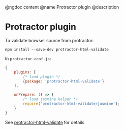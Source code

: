 @ngdoc content
@name Protractor plugin
@description

# Protractor plugin

To validate browser source from protractor:

    npm install --save-dev protractor-html-validate

In `protractor.conf.js`:

```js
{
    plugins: [
        /* load plugin */
        {package: 'protractor-html-validate'}
    ],

    onPrepare: () => {
        /* load jasmine helper */
        require('protractor-html-validate/jasmine');
    }
}
```

See [protractor-html-validate][npm] for details.

[npm]: https://www.npmjs.com/package/protractor-html-validate
